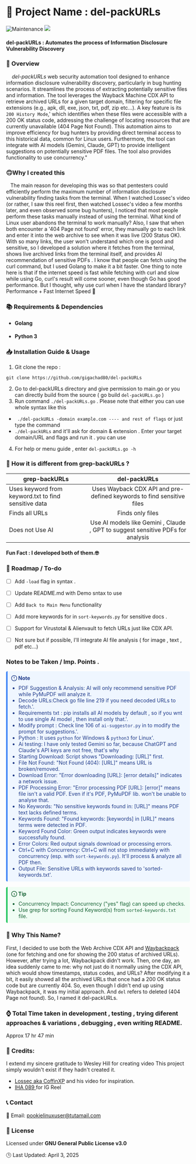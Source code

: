 

🚀 Project Name : del-packURLs
===============

![Maintenance](https://img.shields.io/badge/Maintained%3F-yes-purple.svg)
</a><a href="https://github.com/gigachad80/del-packURLs/issues"><img src="https://img.shields.io/badge/contributions-welcome-brightgreen.svg?style=flat"></a>

#### del-packURLs : Automates the process of Information Disclosure Vulnerability Discovery 


### 📌 Overview

    *_del-packURLs_* web security automation tool designed to enhance information disclosure vulnerability discovery, particularly in bug hunting scenarios. It streamlines the process of extracting potentially sensitive files and information. The tool leverages the Wayback Machine CDX API to retrieve archived URLs for a given target domain, filtering for specific file extensions (e.g., apk, dll, exe, json, txt, pdf, zip etc...).  A key feature is its ```200 History Mode```,' which identifies when these files were accessible with a 200 OK status code, addressing the challenge of locating resources that are currently unavailable (404 Page Not Found). This automation aims to improve efficiency for bug hunters by providing direct terminal access to this historical data, common for Linux users.  Furthermore, the tool can integrate with AI models (Gemini, Claude, GPT) to provide intelligent suggestions on potentially sensitive PDF files. The tool also provides functionality to use concurrency." 

### 🙃Why I created this

   The main reason for developing this was so that pentesters could efficiently perform the maximum number of information disclosure vulnerability finding tasks from the terminal. When I watched Lossec's video (or rather, I saw this reel first, then watched Lossec's video a few months later, and even observed some bug hunters), I noticed that most people perform these tasks manually instead of using the terminal. What kind of Linux user abandons the terminal to work manually? Also, I saw that when both encounter a '404 Page not found' error, they manually go to each link and enter it into the web archive to see when it was live (200 Status OK). With so many links, the user won't understand which one is good and sensitive, so I developed a solution where it fetches from the terminal, shows live archived links from the terminal itself, and provides AI recommendation of sensitive PDFs . I know that people can fetch using the curl command, but I used Golang to make it a bit faster. One thing to note here is that if the internet speed is fast while fetching with curl and slow while using Go, curl's result will come sooner, even though Go has good performance. But I thought, why use curl when I have the standard library? Performance + Fast Internet Speed 🗿


### 📚  Requirements & Dependencies

* #### Golang
* #### Python 3 

### 📥 Installation Guide & Usage 

 1. Git clone the repo : 
```
git clone https://github.com/gigachad80/del-packURLs
```
 2. Go to del-packURLs directory and give permission to main.go or you can directly build from the source ( go build ```del-packURLs.go``` )
 3. Run command ```./del-packURLs.go``` . Please note that either you can use whole syntax like this
 -  ``` ./del-packURLs -domain example.com ---- and rest of flags```
  or just type the command 
 - ```./del-packURLs``` and it'll ask for domain & extension . Enter your target domain/URL and flags and run it . 
 you can use 
 4. For help or menu guide  , enter ```del-packURLs.go -h```



### 🤨 How it is different from grep-backURLs ?

| grep-backURLs  | del-packURLs |
| ------------- |:-------------:|
| Uses keyword from keyword.txt to find sensitive data    | Uses Wayback CDX API and pre-defined keywords to find sensitive files    |
| Finds all URLs     | Finds only files    |
| Does not Use AI      | Use AI models like Gemini , Claude , GPT to suggest sensitive PDFs for analysis   |

#### Fun Fact : I developed both of them.🤓

### 📝 Roadmap / To-do 

- [ ] Add ```-load``` flag in syntax .
- [ ] Update README.md with Demo sntax to use
- [ ] Add ```Back to Main Menu``` functionality 
- [ ] Add more keywords for in ```sort-keywords.py``` for sensitive docs . 
- [ ] Support for Virustotal & Alienvault to fetch URLs just like CDX API.
- [ ] Not sure but if possible, I'll integrate AI file analysis ( for image , text , pdf etc...)


### Notes to be Taken / Imp. Points . 


<div style="border-left: 4px solid #3B82F6; background-color: #EFF6FF; padding: 10px; border-radius: 4px; margin-bottom: 15px;">
  <p style="margin-top: 0; margin-bottom: 10px; color: #1E3A8A; font-weight: bold;">
    <svg aria-hidden="true" viewBox="0 0 16 16" version="1.1" width="16" height="16" data-view-component="true" style="display: inline-block; vertical-align: text-bottom; fill: currentColor;">
      <path d="M8 1.5c3.6 0 6.5 2.9 6.5 6.5s-2.9 6.5-6.5 6.5S1.5 11.6 1.5 8 4.4 1.5 8 1.5zM8 0a8 8 0 1 0 0 16A8 8 0 0 0 8 0zm.75 7.75V4.25a.75.75 0 0 0-1.5 0v3.5a.75.75 0 0 0 .75.75h.75v-.75zm0 2.5a.75.75 0 1 0 0 1.5.75.75 0 0 0 0-1.5z"></path>
    </svg>
    Note
  </p>
  <ul style="margin-top: 0; margin-bottom: 0; color: #1E3A8A; padding-left: 20px;">
    <li> PDF Suggestion & Analysis: AI will only recommend sensitive PDF while PyMuPDF will analyze it.
    </li>
    <li>Decode URLs:Check go file line 219 if you need decoded URLs to fetch.'.</li>
    <li>Requirements txt : pip installs all AI models by default , so if you wnt to use single AI model , then install only that.'.</li>
    <li>Modify prompt : Check line 106 of <code>ai-suggestor.py</code> in to modify the prompt for suggestions.'.</li>
    <li>Python : It uses <code>python</code> for Windows & <code>python3</code> for Linux'.</li>
    <li> Ai testing: I have only tested Gemini so far, because ChatGPT and Claude's API keys are not free, that's why 
    </li>
    <li>Starting Download: Script shows "Downloading: [URL]" first.</li>
    <li>File Not Found: "Not Found (404): [URL]" means URL is broken/removed.</li>
    <li>Download Error: "Error downloading [URL]: [error details]" indicates a network issue.</li>
    <li>PDF Processing Error: "Error processing PDF [URL]: [error]" means file isn't a valid PDF. Even if it's PDF, PyMuPDF lib. won't be unable to analyse that.</li>
    <li>No Keywords: "No sensitive keywords found in: [URL]" means PDF text lacks defined terms.</li>
    <li>Keywords Found: "Found keywords: [keywords] in [URL]" means terms were detected in PDF.</li>
    <li>Keyword Found Color: Green output indicates keywords were successfully found.</li>
    <li>Error Colors: Red output signals download or processing errors.</li>
    <li>Ctrl+C with Concurrency: Ctrl+C will not stop immediately with concurrency (esp. with <code>sort-keywords.py</code>). It'll process & analyze all PDF then.</li>
    <li>Output File: Sensitive URLs with keywords saved to 'sorted-keywords.txt'.</li>
  </ul>
</div>

<div style="border-left: 4px solid #22C55E; background-color: #F0FDF4; padding: 10px; border-radius: 4px; margin-bottom: 15px;">
  <p style="margin-top: 0; margin-bottom: 10px; color: #166534; font-weight: bold;">
    <svg aria-hidden="true" viewBox="0 0 16 16" version="1.1" width="16" height="16" data-view-component="true" style="display: inline-block; vertical-align: text-bottom; fill: currentColor;">
      <path d="M0 8a8 8 0 1 1 16 0A8 8 0 0 1 0 8zm8-6.5a6.5 6.5 0 1 0 0 13 6.5 6.5 0 0 0 0-13zM7 6.75A.75.75 0 0 1 7.75 6h.5a.75.75 0 0 1 .75.75v1.5h.25a.75.75 0 0 1 0 1.5H8.5a.75.75 0 0 1-.75-.75V8.25h-.25a.75.75 0 0 1 0-1.5zM8 10.5a1 1 0 1 0 0 2 1 1 0 0 0 0-2z"></path>
    </svg>
    Tip
  </p>
  <ul style="margin-top: 0; margin-bottom: 0; color: #166534; padding-left: 20px;">
    <li>Concurrency Impact: Concurrency ("yes" flag) can speed up checks.</li>
    <li>Use grep for sorting Found Keyword(s) from <code>sorted-keywords.txt</code> file.</li>
  </ul>
</div>


### 🤔 Why This Name?

 First, I decided to use both the Web Archive CDX API and [Waybackpack](https://github.com/jsvine/waybackpack) (one for fetching and one for showing the 200 status of archived URLs). However, after trying a lot, Waybackpack didn't work. Then, one day, an idea suddenly came to me: why not just do it normally using the CDX API, which would show timestamps, status codes, and URLs? After modifying it a bit, it easily showed all the archived URLs that once had a 200 OK status code but are currently 404. So, even though I didn't end up using Waybackpack, it was my initial approach. And ```del``` refers to deleted (404 Page not found). So, I named it del-packURLs.

### ⌚ Total Time taken in development , testing , trying diferent approaches & variations , debugging , even writing README. 

 Approx 17 hr 47 min 

### 💓 Credits:

  I extend my sincere gratitude to Wesley Hill for creating video This project simply wouldn't exist if they hadn't created it.
  
  - [Lossec aka CoffinXP](https://youtu.be/ND_0l-lpmf8?si=v9WGjhmlP4ZlMd1Q) and his video for inspiration.  
  - [ IHA 089 ](https://www.instagram.com/reel/DGNtxGGB8gN/?igsh=MWw1YWN4Y3JmcjQ5aw==) for IG Reel




### 📞 Contact


 📧 Email: pookielinuxuser@tutamail.com


### 📄 License

Licensed under **GNU General Public License v3.0**

🕒 Last Updated: April 3, 2025 

